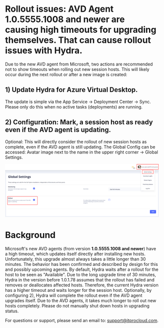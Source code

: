 # Rollout issues: AVD Agent 1.0.5555.1008 and newer are causing high timeouts for upgrading themselves. That can cause rollout issues with Hydra.

Due to the new AVD agent from Microsoft, two actions are recommended not to show timeouts when rolling out new session hosts. This will likely occur during the next rollout or after a new image is created:

## 1) Update Hydra for Azure Virtual Desktop.
The update is simple via the App Service -> Deployment Center -> Sync. Please only do this when no active tasks (deployments) are running.

## 2) Configuration: Mark, a session host as ready even if the AVD agent is updating.
Optional: This will directly consider the rollout of new session hosts as complete, even if the AVD agent is still updating. The Global Config can be accessed: Avatar image next to the name in the upper right corner -> Global Settings.

![](media/Clobal-Config-1.png)


# Background
Microsoft's new AVD agents (from version **1.0.5555.1008 and newer**) have a high timeout, which updates itself directly after installing new hosts. Unfortunately, this upgrade almost always takes a little longer than 30 minutes. The behavior has been confirmed and described by design for this and possibly upcoming agents. By default, Hydra waits after a rollout for the host to be seen as "Available". Due to the long upgrade time of 30 minutes, Hydra in the version before 1.0.1.78 assumes that the rollout has failed and removes or deallocates affected hosts. Therefore, the current Hydra version has a higher timeout and waits longer for the session host. Optionally, by configuring 2), Hydra will complete the rollout even if the AVD agent upgrades itself.
Due to the AVD agents, it takes much longer to roll out new hosts completely. Please do not manually shut down hosts in upgrading status.

For questions or support, please send an email to: support@itprocloud.com.